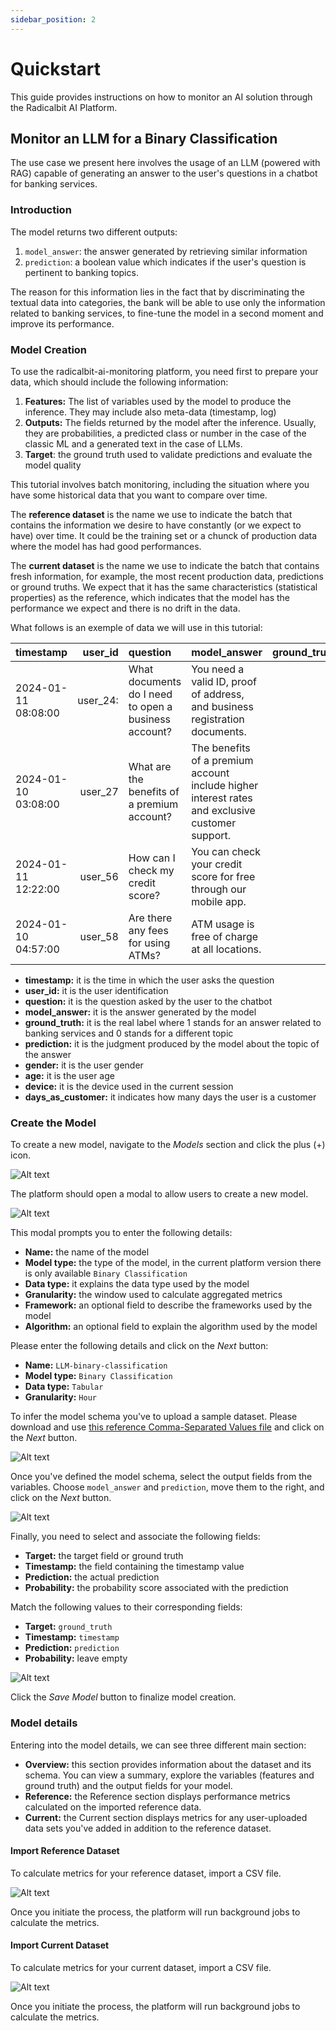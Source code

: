 ```yaml
---
sidebar_position: 2
---
```


# Quickstart
This guide provides instructions on how to monitor an AI solution through the Radicalbit AI Platform.

## Monitor an LLM for a Binary Classification
The use case we present here involves the usage of an LLM (powered with RAG) capable of generating an answer to the user's questions in a chatbot for banking services.

### Introduction

The model returns two different outputs:

1. `model_answer`: the answer generated by retrieving similar information
1. `prediction`: a boolean value which indicates if the user's question is pertinent to banking topics. 

The reason for this information lies in the fact that by discriminating the textual data into categories, the bank will be able to use only the information related to banking services, to fine-tune the model in a second moment and improve its performance.

### Model Creation
To use the radicalbit-ai-monitoring platform, you need first to prepare your data, which should include the following information:

1. **Features:** The list of variables used by the model to produce the inference. They may include also meta-data (timestamp, log)
2. **Outputs:** The fields returned by the model after the inference. Usually, they are probabilities, a predicted class or number in the case of the classic ML and a generated text in the case of LLMs.
3. **Target**: the ground truth used to validate predictions and evaluate the model quality

This tutorial involves batch monitoring, including the situation where you have some historical data that you want to compare over time.

The **reference dataset** is the name we use to indicate the batch that contains the information we desire to have constantly (or we expect to have) over time. It could be the training set or a chunck of production data where the model has had good performances.

The **current dataset** is the name we use to indicate the batch that contains fresh information, for example, the most recent production data, predictions or ground truths. We expect that it has the same characteristics (statistical properties) as the reference, which indicates that the model has the performance we expect and there is no drift in the data.

What follows is an exemple of data we will use in this tutorial:

| timestamp | user_id | question | model_answer | ground_truth | prediction | gender | age | device | days_as_customer | 
|-----------|--------:|:---------|:-------------|-------------:|-----------:|:-------|----:|:-------|-----------------:|
|2024-01-11 08:08:00|user_24:|What documents do I need to open a business account?|You need a valid ID, proof of address, and business registration documents.|1|1|M|44|smartphone|194|
|2024-01-10 03:08:00|user_27|What are the benefits of a premium account?|The benefits of a premium account include higher interest rates and exclusive customer support.|1|1|F|29|tablet|258|
2024-01-11 12:22:00|user_56|How can I check my credit score?|You can check your credit score for free through our mobile app.|1|1|F|44|smartphone|51|
2024-01-10 04:57:00|user_58|Are there any fees for using ATMs?|ATM usage is free of charge at all locations.|1|1|M|50|smartphone|197|

* **timestamp:** it is the time in which the user asks the question
* **user_id:** it is the user identification
* **question:** it is the question asked by the user to the chatbot
* **model_answer:** it is the answer generated by the model
* **ground_truth:** it is the real label where 1 stands for an answer related to banking services and 0 stands for a different topic
* **prediction:** it is the judgment produced by the model about the topic of the answer
* **gender:** it is the user gender
* **age:** it is the user age
* **device:** it is the device used in the current session
* **days_as_customer:** it indicates how many days the user is a customer

### Create the Model
To create a new model, navigate to the *Models* section and click the plus (+) icon.

![Alt text](/img/quickstart/empty-models-list.png "Empty Models List")

The platform should open a modal to allow users to create a new model.

![Alt text](/img/quickstart/new-model-modal-s1.png "New Model")

This modal prompts you to enter the following details:
* **Name:** the name of the model
* **Model type:** the type of the model, in the current platform version there is only available `Binary Classification`
* **Data type:** it explains the data type used by the model
* **Granularity:** the window used to calculate aggregated metrics
* **Framework:** an optional field to describe the frameworks used by the model
* **Algorithm:** an optional field to explain the algorithm used by the model

Please enter the following details and click on the *Next* button:
* **Name:** `LLM-binary-classification`
* **Model type:** `Binary Classification`
* **Data type:** `Tabular`
* **Granularity:** `Hour`

To infer the model schema you've to upload a sample dataset. Please download and use [this reference Comma-Separated Values file](https://github.com/radicalbit/radicalbit-ai-monitoring/blob/9f21c19e97a9dfa51c1bf17002fcdd76d5a5f304/examples/data/df_reference.csv) and click on the *Next* button.

![Alt text](/img/quickstart/new-model-modal-s2.png "Upload CSV file")

Once you've defined the model schema, select the output fields from the variables. Choose `model_answer` and `prediction`, move them to the right, and click on the *Next* button.

![Alt text](/img/quickstart/new-model-modal-s3.png "Output fields selection")

Finally, you need to select and associate the following fields:
* **Target:** the target field or ground truth
* **Timestamp:** the field containing the timestamp value
* **Prediction:** the actual prediction
* **Probability:** the probability score associated with the prediction

Match the following values to their corresponding fields:
* **Target:** `ground_truth`
* **Timestamp:** `timestamp`
* **Prediction:** `prediction`
* **Probability:** leave empty

![Alt text](/img/quickstart/new-model-modal-s4.png "Identify ground truth (target), timestamp, prediction, and probability fields")

Click the *Save Model* button to finalize model creation.

### Model details
Entering into the model details, we can see three different main section:

* **Overview:** this section provides information about the dataset and its schema. You can view a summary, explore the variables (features and ground truth) and the output fields for your model.
* **Reference:** the Reference section displays performance metrics calculated on the imported reference data.
* **Current:** the Current section displays metrics for any user-uploaded data sets you've added in addition to the reference dataset.

#### Import Reference Dataset
To calculate metrics for your reference dataset, import a CSV file.

![Alt text](/img/quickstart/import-reference.png "Import Reference")

Once you initiate the process, the platform will run background jobs to calculate the metrics.

#### Import Current Dataset
To calculate metrics for your current dataset, import a CSV file.

![Alt text](/img/quickstart/import-current.png "Import Current")

Once you initiate the process, the platform will run background jobs to calculate the metrics.
